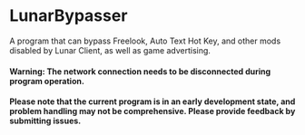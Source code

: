 # LunarBypasser
A program that can bypass Freelook, Auto Text Hot Key, and other mods disabled by Lunar Client, as well as game advertising.

#### Warning: The network connection needs to be disconnected during program operation.
#### Please note that the current program is in an early development state, and problem handling may not be comprehensive. Please provide feedback by submitting issues.
